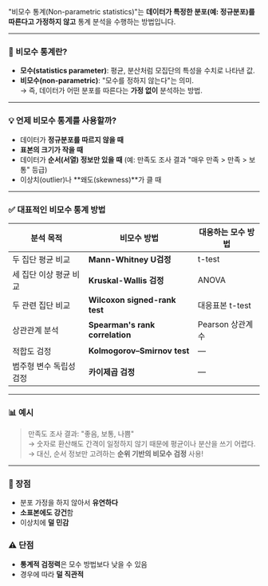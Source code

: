 
"비모수 통계(Non-parametric statistics)"는 **데이터가 특정한 분포(예: 정규분포)를 따른다고 가정하지 않고** 통계 분석을 수행하는 방법입니다.

---

### 📌 비모수 통계란?

- **모수(statistics parameter)**: 평균, 분산처럼 모집단의 특성을 수치로 나타낸 값.
- **비모수(non-parametric)**: "모수를 정하지 않는다"는 의미.  
  → 즉, 데이터가 어떤 분포를 따른다는 **가정 없이** 분석하는 방법.

---

### 💡 언제 비모수 통계를 사용할까?

- 데이터가 **정규분포를 따르지 않을 때**
- **표본의 크기가 작을 때**
- 데이터가 **순서(서열) 정보만 있을 때** (예: 만족도 조사 결과 "매우 만족 > 만족 > 보통" 등급)
- 이상치(outlier)나 **왜도(skewness)**가 클 때

---

### ✅ 대표적인 비모수 통계 방법

| 분석 목적 | 비모수 방법 | 대응하는 모수 방법 |
|-----------|--------------|--------------------|
| 두 집단 평균 비교 | **Mann-Whitney U검정** | t-test |
| 세 집단 이상 평균 비교 | **Kruskal-Wallis 검정** | ANOVA |
| 두 관련 집단 비교 | **Wilcoxon signed-rank test** | 대응표본 t-test |
| 상관관계 분석 | **Spearman's rank correlation** | Pearson 상관계수 |
| 적합도 검정 | **Kolmogorov–Smirnov test** | — |
| 범주형 변수 독립성 검정 | **카이제곱 검정** | — |

---

### 📊 예시

> 만족도 조사 결과: "좋음, 보통, 나쁨"  
> → 숫자로 환산해도 간격이 일정하지 않기 때문에 평균이나 분산을 쓰기 어렵다.  
> → 대신, 순서 정보만 고려하는 **순위 기반의 비모수 검정** 사용!

---

### 🎯 장점

- 분포 가정을 하지 않아서 **유연하다**
- **소표본에도 강건**함
- 이상치에 **덜 민감**

### ⚠️ 단점

- **통계적 검정력**은 모수 방법보다 낮을 수 있음
- 경우에 따라 **덜 직관적**
